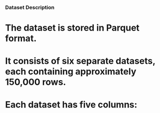 ### Dataset Description
  # The dataset is stored in Parquet format.
  # It consists of six separate datasets, each containing approximately 150,000 rows.
  # Each dataset has five columns:
